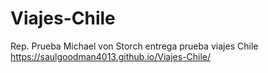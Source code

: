 # Viajes-Chile
Rep. Prueba Michael von Storch
entrega prueba viajes Chile 
https://saulgoodman4013.github.io/Viajes-Chile/
